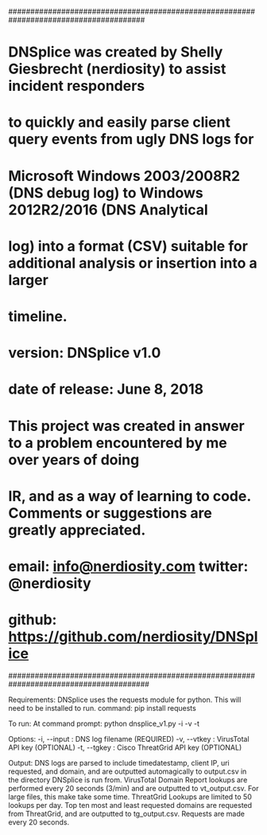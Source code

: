 #######################################################################################
# DNSplice was created by Shelly Giesbrecht (nerdiosity) to assist incident responders
# to quickly and easily parse client query events from ugly DNS logs for 
# Microsoft Windows 2003/2008R2 (DNS debug log) to Windows 2012R2/2016 (DNS Analytical
# log) into a format (CSV) suitable for additional analysis or insertion into a larger
# timeline.
# version: DNSplice v1.0
# date of release: June 8, 2018
#
# This project was created in answer to a problem encountered by me over years of doing
# IR, and as a way of learning to code. Comments or suggestions are greatly appreciated.
# email: info@nerdiosity.com twitter: @nerdiosity 
# github: https://github.com/nerdiosity/DNSplice
########################################################################################

Requirements:
DNSplice uses the requests module for python. This will need to be installed to run.
command: pip install requests

To run:
At command prompt: python dnsplice_v1.py -i <inputfile> -v <virustotal apikey> -t <threatgrid apikey>

Options:
-i, --input : DNS log filename (REQUIRED)
-v, --vtkey : VirusTotal API key (OPTIONAL)
-t, --tgkey : Cisco ThreatGrid API key (OPTIONAL)

Output:
DNS logs are parsed to include timedatestamp, client IP, uri requested, and domain, and are outputted automagically to output.csv
in the directory DNSplice is run from.
VirusTotal Domain Report lookups are performed every 20 seconds (3/min) and are outputted to vt_output.csv. For large files, this
make take some time. 
ThreatGrid Lookups are limited to 50 lookups per day. Top ten most and least requested domains are requested from ThreatGrid, and
are outputted to tg_output.csv. Requests are made every 20 seconds. 


